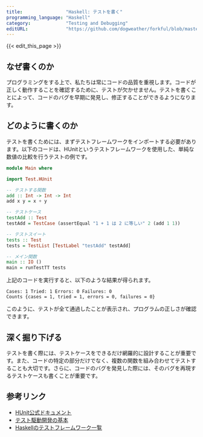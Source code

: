 ```yaml
---
title:                "Haskell: テストを書く"
programming_language: "Haskell"
category:             "Testing and Debugging"
editURL:              "https://github.com/dogweather/forkful/blob/master/content/ja/haskell/writing-tests.md"
---
```


{{< edit_this_page >}}

## なぜ書くのか

プログラミングをする上で、私たちは常にコードの品質を重視します。コードが正しく動作することを確認するために、テストが欠かせません。テストを書くことによって、コードのバグを早期に発見し、修正することができるようになります。

## どのように書くのか

テストを書くためには、まずテストフレームワークをインポートする必要があります。以下のコードは、HUnitというテストフレームワークを使用した、単純な数値の比較を行うテストの例です。
```Haskell
module Main where

import Test.HUnit

-- テストする関数
add :: Int -> Int -> Int
add x y = x + y

-- テストケース
testAdd :: Test
testAdd = TestCase (assertEqual "1 + 1 は 2 に等しい" 2 (add 1 1))

-- テストスイート
tests :: Test
tests = TestList [TestLabel "testAdd" testAdd]

-- メイン関数
main :: IO ()
main = runTestTT tests
```

上記のコードを実行すると、以下のような結果が得られます。

```
Cases: 1 Tried: 1 Errors: 0 Failures: 0
Counts {cases = 1, tried = 1, errors = 0, failures = 0}
```

このように、テストが全て通過したことが表示され、プログラムの正しさが確認できます。

## 深く掘り下げる

テストを書く際には、テストケースをできるだけ網羅的に設計することが重要です。また、コードの特定の部分だけでなく、複数の関数を組み合わせてテストすることも大切です。さらに、コードのバグを発見した際には、そのバグを再現するテストケースも書くことが重要です。

## 参考リンク

- [HUnit公式ドキュメント](https://hackage.haskell.org/package/HUnit)
- [テスト駆動開発の基本](https://codezine.jp/article/detail/565)
- [Haskellのテストフレームワーク一覧](https://qiita.com/nwtgck/items/29d1b1accb1e3e5d55f6)